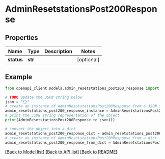 # AdminResetstationsPost200Response


## Properties

Name | Type | Description | Notes
------------ | ------------- | ------------- | -------------
**status** | **str** |  | [optional] 

## Example

```python
from openapi_client.models.admin_resetstations_post200_response import AdminResetstationsPost200Response

# TODO update the JSON string below
json = "{}"
# create an instance of AdminResetstationsPost200Response from a JSON string
admin_resetstations_post200_response_instance = AdminResetstationsPost200Response.from_json(json)
# print the JSON string representation of the object
print(AdminResetstationsPost200Response.to_json())

# convert the object into a dict
admin_resetstations_post200_response_dict = admin_resetstations_post200_response_instance.to_dict()
# create an instance of AdminResetstationsPost200Response from a dict
admin_resetstations_post200_response_from_dict = AdminResetstationsPost200Response.from_dict(admin_resetstations_post200_response_dict)
```
[[Back to Model list]](../README.md#documentation-for-models) [[Back to API list]](../README.md#documentation-for-api-endpoints) [[Back to README]](../README.md)


